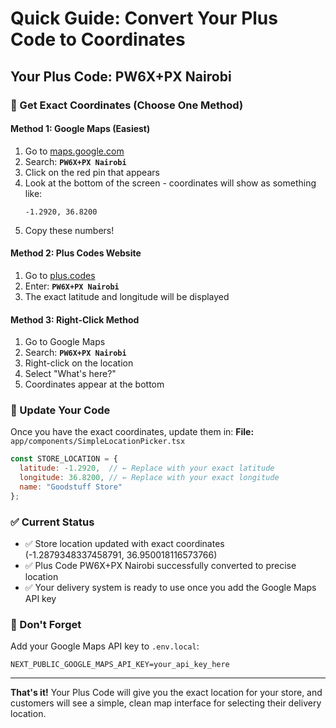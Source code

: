 # Quick Guide: Convert Your Plus Code to Coordinates

## Your Plus Code: **PW6X+PX Nairobi**

### 🎯 Get Exact Coordinates (Choose One Method)

#### Method 1: Google Maps (Easiest)
1. Go to [maps.google.com](https://maps.google.com)
2. Search: **`PW6X+PX Nairobi`**
3. Click on the red pin that appears
4. Look at the bottom of the screen - coordinates will show as something like:
   ```
   -1.2920, 36.8200
   ```
5. Copy these numbers!

#### Method 2: Plus Codes Website
1. Go to [plus.codes](https://plus.codes/)
2. Enter: **`PW6X+PX Nairobi`**
3. The exact latitude and longitude will be displayed

#### Method 3: Right-Click Method
1. Go to Google Maps
2. Search: **`PW6X+PX Nairobi`**
3. Right-click on the location
4. Select "What's here?"
5. Coordinates appear at the bottom

### 🔧 Update Your Code

Once you have the exact coordinates, update them in:
**File:** `app/components/SimpleLocationPicker.tsx`

```javascript
const STORE_LOCATION = {
  latitude: -1.2920,  // ← Replace with your exact latitude
  longitude: 36.8200, // ← Replace with your exact longitude
  name: "Goodstuff Store"
};
```

### ✅ Current Status
- ✅ Store location updated with exact coordinates (-1.2879348337458791, 36.950018116573766)
- ✅ Plus Code PW6X+PX Nairobi successfully converted to precise location
- ✅ Your delivery system is ready to use once you add the Google Maps API key

### 🔑 Don't Forget
Add your Google Maps API key to `.env.local`:
```
NEXT_PUBLIC_GOOGLE_MAPS_API_KEY=your_api_key_here
```

---
**That's it!** Your Plus Code will give you the exact location for your store, and customers will see a simple, clean map interface for selecting their delivery location. 